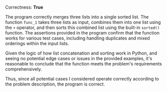 Correctness: **True**

The program correctly merges three lists into a single sorted list. The function `func_1` takes three lists as input, combines them into one list using the `+` operator, and then sorts this combined list using the built-in `sorted()` function. The assertions provided in the program confirm that the function works for various test cases, including handling duplicates and mixed orderings within the input lists.

Given the logic of how list concatenation and sorting work in Python, and seeing no potential edge cases or issues in the provided examples, it's reasonable to conclude that the function meets the problem's requirements comprehensively.

Thus, since all potential cases I considered operate correctly according to the problem description, the program is correct.